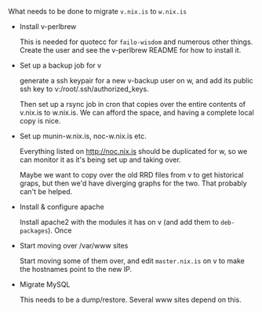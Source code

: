 What needs to be done to migrate `v.nix.is` to `w.nix.is`

* Install v-perlbrew

   This is needed for quotecc for `failo-wisdom` and numerous other
   things. Create the user and see the v-perlbrew README for how to
   install it.
   
* Set up a backup job for v

   generate a ssh keypair for a new v-backup user on w, and add its
   public ssh key to v:/root/.ssh/authorized_keys.
   
   Then set up a rsync job in cron that copies over the entire
   contents of v.nix.is to w.nix.is. We can afford the space, and
   having a complete local copy is nice.
   
* Set up munin-w.nix.is, noc-w.nix.is etc.

   Everything listed on http://noc.nix.is should be duplicated for w,
   so we can monitor it as it's being set up and taking over.
   
   Maybe we want to copy over the old RRD files from v to get
   historical graps, but then we'd have diverging graphs for the
   two. That probably can't be helped.
   
* Install & configure apache

   Install apache2 with the modules it has on v (and add them to
   `deb-packages`). Once 

* Start moving over /var/www sites

   Start moving some of them over, and edit `master.nix.is` on v to
   make the hostnames point to the new IP.
   
* Migrate MySQL

   This needs to be a dump/restore. Several www sites depend on this.
